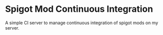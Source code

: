 # Spigot Mod Continuous Integration

A simple CI server to manage continuous integration of spigot mods on my server.